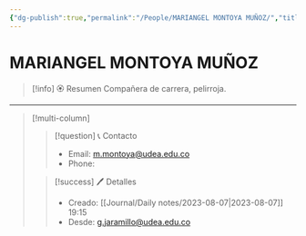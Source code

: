 ```yaml
---
{"dg-publish":true,"permalink":"/People/MARIANGEL MONTOYA MUÑOZ/","title":"MARIANGEL MONTOYA MUÑOZ","tags":["NoteType/Person"],"created":"2023-08-07T19:15:15.366-05:00","updated":"2023-09-09T18:10:48.741-05:00"}
---
```



# MARIANGEL MONTOYA MUÑOZ

> [!info] 🏵️ Resumen
> Compañera de carrera, pelirroja.

---- 
> [!multi-column]
> 
> > [!question] 📞 Contacto
> > - Email: m.montoya@udea.edu.co 
> > - Phone:  
> 
> > [!success] 🖊️ Detalles
> > - Creado: [[Journal/Daily notes/2023-08-07\|2023-08-07]] 19:15
> > - Desde: g.jaramillo@udea.edu.co  
